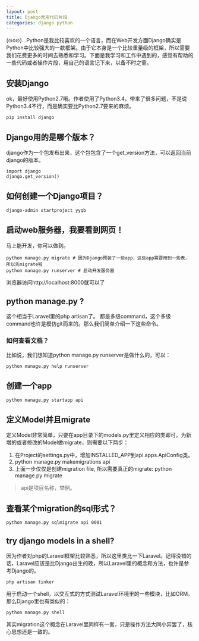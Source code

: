 ```yaml
---
layout: post
title: Django常用代码片段
categories: django python
---
```


(⊙o⊙)…Python是我比较喜欢的一个语言，而在Web开发方面Django确实是Python中比较强大的一款框架。由于它本身是一个比较重量级的框架，所以需要我们花费更多的时间去熟悉和学习。下面是我学习和工作中遇到的，感觉有帮助的一些代码或者操作片段，用自己的语言记下来，以备不时之需。

## 安装Django
ok，最好使用Python2.7哦。作者使用了Python3.4，带来了很多问题，不是说Python3.4不行，而是确实要比Python2.7要来的麻烦。
```
pip install django
```

## Django用的是哪个版本？
django作为一个包发布出来，这个包包含了一个get_version方法，可以返回当前django的版本。
```
import django
django.get_version()
```

## 如何创建一个Django项目？
```
django-admin startproject yyqb
```

## 启动web服务器，我要看到网页！
马上能开发，你可以做到。
```
python manage.py migrate # 因为Django预装了一些app，这些app需要用到一些表，所以先migrate啦
python manage.py runserver # 启动开发服务器
```
浏览器访问http://localhost:8000就可以了

## python manage.py ?
这个相当于Laravel里的php artisan了。 都是多级command，这个多级command也许是模仿git而来的。那么我们简单介绍一下这些命令。

### 如何查看文档？
比如说，我们想知道python manage.py runserver是做什么的，可以：
```
python manage.py help runserver
```


## 创建一个app
```
python manage.py startapp api
```

## 定义Model并且migrate
定义Model非常简单，只要在app目录下的models.py里定义相应的类即可。为新增的或者修改的Model做migrate，则需要以下两步：

1. 在Project的settings.py中，增加INSTALLED_APP到api.apps.ApiConfig类。
2. python manage.py makemigrations api 
3. 上面一步仅仅是创建migration file, 所以需要真正的migrate: python manage.py migrate
> api是项目名称，举例。

## 查看某个migration的sql形式？
```
python manage.py sqlmigrate api 0001
```

## try django models in a shell?
因为作者对php的Laravel框架比较熟悉，所以这里类比一下Laravel。记得没错的话，Laravel应该是比Django出生的晚，所以Laravel里的概念和方法，也许是参考Django的。

```
php artisan tinker
```
用于启动一个shell，以交互式的方式测试Laravel环境里的一些模块，比如ORM。那么Django里也有类似的：
```
python manage.py shell
```

其实migration这个概念在Laravel里同样有一套，只是操作方法大同小异罢了，核心思想还是一致的。


